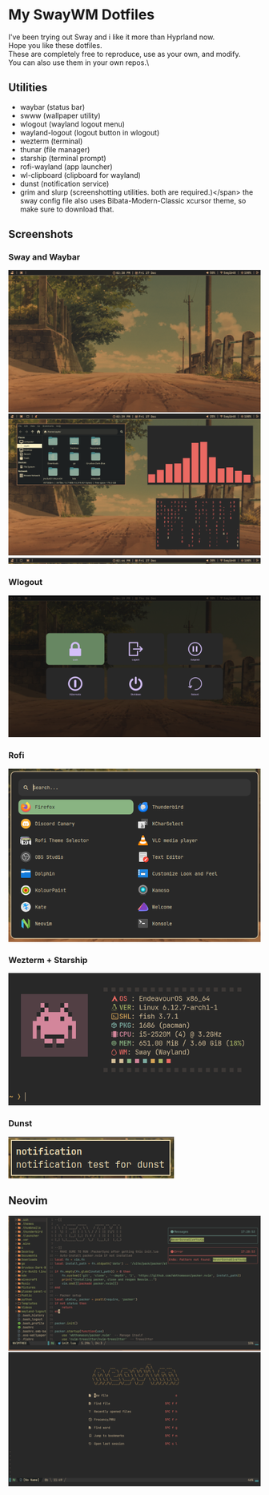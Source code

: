# My SwayWM Dotfiles
I've been trying out Sway and i like it more than Hyprland now.\
Hope you like these dotfiles.\
These are completely free to reproduce, use as your own, and modify.\
You can also use them in your own repos.\
## Utilities
- waybar (status bar)</span>
- swww (wallpaper utility)</span>
- wlogout (wayland logout menu)</span>
- wayland-logout (logout button in wlogout)</span>
- wezterm (terminal)</span>
- thunar (file manager)</span>
- starship (terminal prompt)
- rofi-wayland (app launcher)
- wl-clipboard (clipboard for wayland)
- dunst (notification service)</span>
- grim and slurp (screenshotting utilities. both are required.)\</span>
the sway config file also uses Bibata-Modern-Classic xcursor theme, so make sure to download that.
## Screenshots
### Sway and Waybar
<img src="assets/sway1.png">

<img src="assets/swaywm1.png">

<img src="assets/waybar.png">

### Wlogout

<img src="assets/wlogout.png">

### Rofi

<img src="assets/rofi.png">

### Wezterm + Starship

<img src="assets/wezterm.png">

### Dunst

<img src="assets/dunst.png">

## Neovim

<img src="assets/nvim1.png">

<img src="assets/neovim.png">
